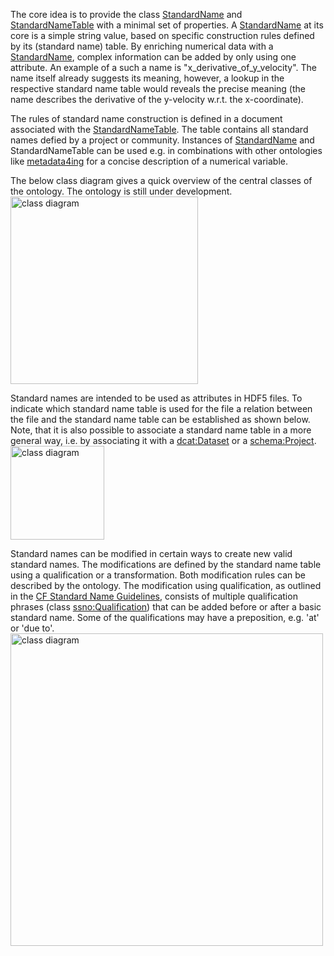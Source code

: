 The core idea is to provide the class <a href="https://matthiasprobst.github.io/ssno#StandardName">StandardName</a> and <a href="https://matthiasprobst.github.io/ssno#StandardName">StandardNameTable</a> with a minimal set of properties. A <a href="https://matthiasprobst.github.io/ssno#StandardName">StandardName</a> at its core is a simple string value, based on specific construction rules defined by its (standard name) table.
By enriching numerical data with a <a href="https://matthiasprobst.github.io/ssno#StandardName">StandardName</a>, complex information can be added by only using one attribute. An example of a such a name is "x_derivative_of_y_velocity". The name itself already suggests its meaning, however, a lookup in the respective standard name table would reveals the precise meaning (the name describes the derivative of the y-velocity w.r.t. the x-coordinate).

The rules of standard name construction is defined in a document associated with the <a href="https://matthiasprobst.github.io/ssno#StandardName">StandardNameTable</a>. The table contains all standard names defied by a project or community. Instances of <a href="https://matthiasprobst.github.io/ssno#StandardName">StandardName</a> and StandardNameTable can be used e.g. in combinations with other ontologies like <a href="https://nfdi4ing.pages.rwth-aachen.de/metadata4ing/metadata4ing/" target="_blank">metadata4ing</a> for a concise description of a numerical variable.

The below class diagram gives a quick overview of the central classes of the ontology. The ontology is still under development. 
<img alt="class diagram" src="https://github.com/matthiasprobst/ssno/blob/main/documentation/imgs/SSNO_VERSION/classdiagram.png?raw=true" height="300 px">

Standard names are intended to be used as attributes in HDF5 files. To indicate which standard name table is used for the file a relation between the file and the standard name table can be established as shown below. Note, that it is also possible to associate a standard name table in a more general way, i.e. by associating it with a <a href="https://www.w3.org/TR/vocab-dcat-3/#Class:Dataset">dcat:Dataset</a> or a <a href="https://schema.org/Project">schema:Project</a>.
<img alt="class diagram" src="https://github.com/matthiasprobst/ssno/blob/main/documentation/imgs/SSNO_VERSION/things_and_snt.png?raw=true" height="150 px">

Standard names can be modified in certain ways to create new valid standard names. The modifications are defined by the standard name table using a qualification or a transformation. Both modification rules can be described by the ontology. The modification using qualification, as outlined in the <a href="https://cfconventions.org/Data/cf-standard-names/docs/guidelines.html">CF Standard Name Guidelines</a>, consists of multiple qualification phrases (class <a href="https://matthiasprobst.github.io/ssno/#Qualification" target="_blank">ssno:Qualification</a>) that can be added before or after a basic standard name. Some of the qualifications may have a preposition, e.g. 'at' or 'due to'.
<img alt="class diagram" src="https://github.com/matthiasprobst/ssno/blob/main/documentation/imgs/SSNO_VERSION/standard_name_modification.png?raw=true" height="500 px">
